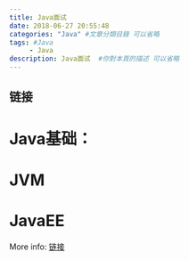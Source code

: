 ```yaml
---
title: Java面试
date: 2018-06-27 20:55:48
categories: "Java" #文章分類目錄 可以省略
tags: #Java 
     - Java
description: Java面试  #你對本頁的描述 可以省略
---
```



## 链接




# Java基础：



# JVM



# JavaEE

More info: [链接](https://hexo.io/docs/deployment.html)


